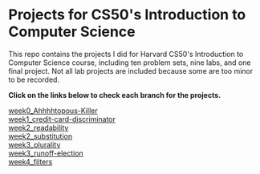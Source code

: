 # Projects for CS50's Introduction to Computer Science
This repo contains the projects I did for Harvard CS50's Introduction to Computer Science course, including ten problem sets, nine labs, and one final project. Not all lab projects are included because some are too minor to be recorded.   

**Click on the links below to check each branch for the projects.**

[week0_Ahhhhtopous-Killer](https://github.com/KingJJ676/Projects-for-CS50/tree/week0_Ahhhhtopous-killer)  
[week1_credit-card-discriminator](https://github.com/KingJJ676/Projects-for-CS50/tree/week1_credit-card-discriminator)  
[week2_readability](https://github.com/KingJJ676/Projects-for-CS50/tree/week2_readability)  
[week2_substitution](https://github.com/KingJJ676/Projects-for-CS50/tree/week2_substitution)  
[week3_plurality](https://github.com/KingJJ676/Projects-for-CS50/tree/week3_plurality)  
[week3_runoff-election](https://github.com/KingJJ676/Projects-for-CS50/tree/week3_runoff-election)  
[week4_filters](https://github.com/KingJJ676/Projects-for-CS50/tree/week4_filters)  
